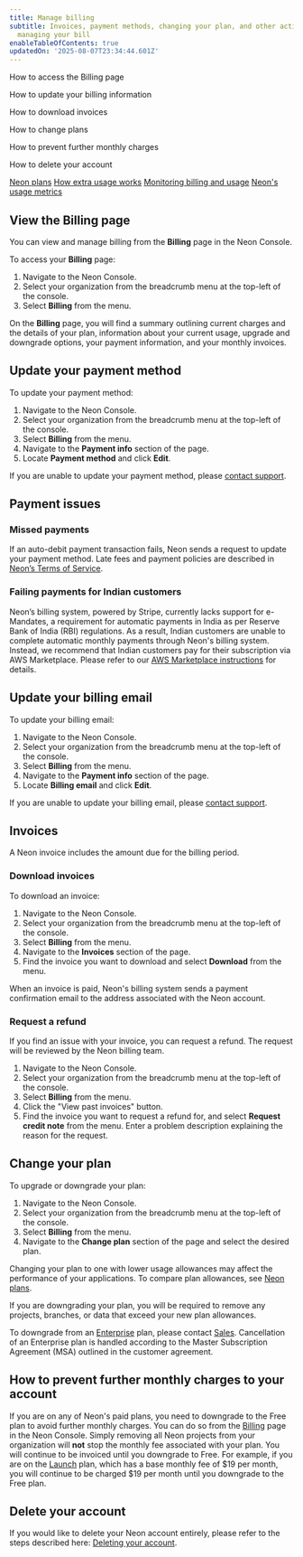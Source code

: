```yaml
---
title: Manage billing
subtitle: Invoices, payment methods, changing your plan, and other actions around
  managing your bill
enableTableOfContents: true
updatedOn: '2025-08-07T23:34:44.601Z'
---
```


<InfoBlock>
<DocsList title="What you will learn:">
<p>How to access the Billing page</p>
<p>How to update your billing information</p>
<p>How to download invoices</p>
<p>How to change plans</p>
<p>How to prevent further monthly charges</p>
<p>How to delete your account</p>
</DocsList>

<DocsList title="Related topics" theme="docs">
<a href="/docs/introduction/plans">Neon plans</a>
<a href="/docs/introduction/extra-usage">How extra usage works</a>
<a href="/docs/introduction/monitor-usage">Monitoring billing and usage</a>
<a href="/docs/introduction/usage-metrics">Neon's usage metrics</a>
</DocsList>
</InfoBlock>

## View the Billing page

You can view and manage billing from the **Billing** page in the Neon Console.

To access your **Billing** page:

1. Navigate to the Neon Console.
1. Select your organization from the breadcrumb menu at the top-left of the console.
1. Select **Billing** from the menu.

On the **Billing** page, you will find a summary outlining current charges and the details of your plan, information about your current usage, upgrade and downgrade options, your payment information, and your monthly invoices.

## Update your payment method

To update your payment method:

1. Navigate to the Neon Console.
1. Select your organization from the breadcrumb menu at the top-left of the console.
1. Select **Billing** from the menu.
1. Navigate to the **Payment info** section of the page.
1. Locate **Payment method** and click **Edit**.

If you are unable to update your payment method, please [contact support](/docs/introduction/support).

## Payment issues

### Missed payments

If an auto-debit payment transaction fails, Neon sends a request to update your payment method. Late fees and payment policies are described in [Neon’s Terms of Service](/terms-of-service).

### Failing payments for Indian customers

Neon’s billing system, powered by Stripe, currently lacks support for e-Mandates, a requirement for automatic payments in India as per Reserve Bank of India (RBI) regulations. As a result, Indian customers are unable to complete automatic monthly payments through Neon's billing system. Instead, we recommend that Indian customers pay for their subscription via AWS Marketplace. Please refer to our [AWS Marketplace instructions](/docs/introduction/billing-aws-marketplace) for details.

## Update your billing email

To update your billing email:

1. Navigate to the Neon Console.
1. Select your organization from the breadcrumb menu at the top-left of the console.
1. Select **Billing** from the menu.
1. Navigate to the **Payment info** section of the page.
1. Locate **Billing email** and click **Edit**.

If you are unable to update your billing email, please [contact support](/docs/introduction/support).

## Invoices

A Neon invoice includes the amount due for the billing period.

### Download invoices

To download an invoice:

1. Navigate to the Neon Console.
1. Select your organization from the breadcrumb menu at the top-left of the console.
1. Select **Billing** from the menu.
1. Navigate to the **Invoices** section of the page.
1. Find the invoice you want to download and select **Download** from the menu.

<Admonition type="note">
When an invoice is paid, Neon's billing system sends a payment confirmation email to the address associated with the Neon account.
</Admonition>

### Request a refund

If you find an issue with your invoice, you can request a refund. The request will be reviewed by the Neon billing team.

1. Navigate to the Neon Console.
1. Select your organization from the breadcrumb menu at the top-left of the console.
1. Select **Billing** from the menu.
1. Click the "View past invoices" button.
1. Find the invoice you want to request a refund for, and select **Request credit note** from the menu. Enter a problem description explaining the reason for the request.

## Change your plan

To upgrade or downgrade your plan:

1. Navigate to the Neon Console.
1. Select your organization from the breadcrumb menu at the top-left of the console.
1. Select **Billing** from the menu.
1. Navigate to the **Change plan** section of the page and select the desired plan.

Changing your plan to one with lower usage allowances may affect the performance of your applications. To compare plan allowances, see [Neon plans](/docs/introduction/plans#neon-plans).

If you are downgrading your plan, you will be required to remove any projects, branches, or data that exceed your new plan allowances.

To downgrade from an [Enterprise](/docs/introduction/plans#enterprise) plan, please contact [Sales](/contact-sales). Cancellation of an Enterprise plan is handled according to the Master Subscription Agreement (MSA) outlined in the customer agreement.

## How to prevent further monthly charges to your account

If you are on any of Neon's paid plans, you need to downgrade to the Free plan to avoid further monthly charges. You can do so from the [Billing](https://console.neon.tech/app/billing#change_plan) page in the Neon Console. Simply removing all Neon projects from your organization will **not** stop the monthly fee associated with your plan. You will continue to be invoiced until you downgrade to Free. For example, if you are on the [Launch](/docs/introduction/plans#launch) plan, which has a base monthly fee of $19 per month, you will continue to be charged $19 per month until you downgrade to the Free plan.

## Delete your account

If you would like to delete your Neon account entirely, please refer to the steps described here: [Deleting your account](/docs/manage/accounts#deleting-your-account).
